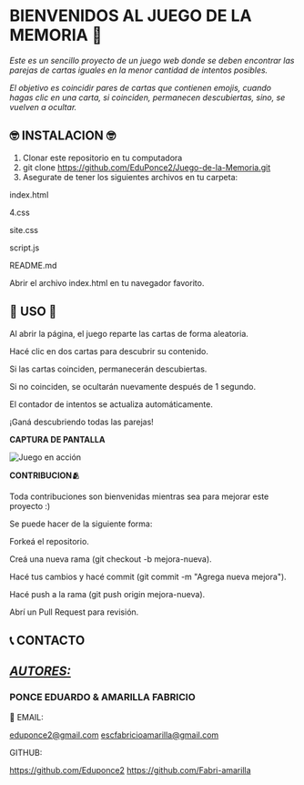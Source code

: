 
# BIENVENIDOS AL JUEGO DE LA MEMORIA 🤯
*Este es un sencillo proyecto de un juego web donde se deben encontrar las parejas de cartas iguales en la menor cantidad de intentos posibles.*

*El objetivo es coincidir pares de cartas que contienen emojis, cuando hagas clic en una carta, si coinciden, permanecen descubiertas, sino, se vuelven a ocultar.*

## **🤓  INSTALACION  🤓**
1) Clonar este repositorio en tu computadora
2) git clone https://github.com/EduPonce2/Juego-de-la-Memoria.git
3) Asegurate de tener los siguientes archivos en tu carpeta:

index.html

4.css

site.css

script.js

README.md

Abrir el archivo index.html en tu navegador favorito. 

## **🤔 USO 🤔**

Al abrir la página, el juego reparte las cartas de forma aleatoria.

Hacé clic en dos cartas para descubrir su contenido.

Si las cartas coinciden, permanecerán descubiertas.

Si no coinciden, se ocultarán nuevamente después de 1 segundo.

El contador de intentos se actualiza automáticamente.

¡Ganá descubriendo todas las parejas!

**CAPTURA DE PANTALLA**

![Juego en acción](assets/juegodelamemoria.png)


**CONTRIBUCION🫂**

Toda contribuciones son bienvenidas mientras sea para mejorar este proyecto :)

Se puede hacer de la siguiente forma:

Forkeá el repositorio.

Creá una nueva rama (git checkout -b mejora-nueva).

Hacé tus cambios y hacé commit (git commit -m "Agrega nueva mejora").

Hacé push a la rama (git push origin mejora-nueva).

Abrí un Pull Request para revisión.

## **📞 CONTACTO**

## <u> *AUTORES:* </u>
 
 ### PONCE EDUARDO & AMARILLA FABRICIO

📧 EMAIL: 

eduponce2@gmail.com 
escfabricioamarilla@gmail.com

GITHUB:  

https://github.com/Eduponce2 
 https://github.com/Fabri-amarilla

